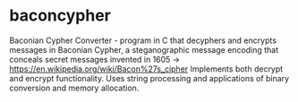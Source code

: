 # baconcypher
Baconian Cypher Converter - program in C that decyphers and encrypts messages in Baconian Cypher, a steganographic message encoding that conceals secret messages invented in 1605 -> https://en.wikipedia.org/wiki/Bacon%27s_cipher Implements both decrypt and encrypt functionality. Uses string processing and applications of binary conversion and memory allocation.
